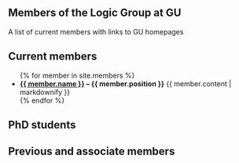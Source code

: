 ---
---
## Members of the Logic Group at GU

A list of current members with links to GU homepages

## Current members

<ul>
{% for member in site.members %}
<li> <strong><a href="{{ member.homepage }}">{{ member.name }}</a> – {{ member.position }}</strong> {{ member.content | markdownify }} </li>
{% endfor %}
</ul>

## PhD students

## Previous and associate members
